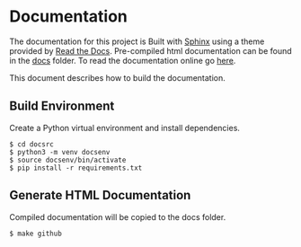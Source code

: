 Documentation
=============
The documentation for this project is Built with [Sphinx](https://www.sphinx-doc.org/en/master/) using a theme provided by [Read the Docs](https://sphinx-rtd-theme.readthedocs.io/en/stable/). Pre-compiled html documentation can be found in the [docs](../docs) folder. To read the documentation online go [here](https://paulsykes.me/ft231x_breakout_usb_power_switch).

This document describes how to build the documentation.

Build Environment
-----------------
Create a Python virtual environment and install dependencies. 
```
$ cd docsrc
$ python3 -m venv docsenv
$ source docsenv/bin/activate
$ pip install -r requirements.txt
```

Generate HTML Documentation
---------------------------
Compiled documentation will be copied to the docs folder.
``` 
$ make github
```
